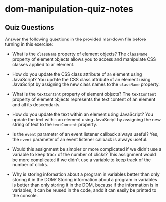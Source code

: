 # dom-manipulation-quiz-notes

## Quiz Questions

Answer the following questions in the provided markdown file before turning in this exercise:

- What is the `className` property of element objects?
  The `className` property of element objects allows you to access and manipulate CSS classes applied to an element.

- How do you update the CSS class attribute of an element using JavaScript?
  You update the CSS class attribute of an element using JavaScript by assigning the new class names to the `className` property.

- What is the `textContent` property of element objects?
  The `textContent` property of element objects represents the text content of an element and all its descendants.

- How do you update the text within an element using JavaScript?
  You update the text within an element using JavaScript by assigning the new string of text to the `textContent` property.

- Is the `event` parameter of an event listener callback always useful?
  Yes, the `event` parameter of an event listener callback is always useful.

- Would this assignment be simpler or more complicated if we didn't use a variable to keep track of the number of clicks?
  This assignment would be more complicated if we didn't use a variable to keep track of the number of clicks.

- Why is storing information about a program in variables better than only storing it in the DOM?
  Storing information about a program in variables is better than only storing it in the DOM, because if the information is in variables, it can be reused in the code, andd it can easily be printed to the console.
